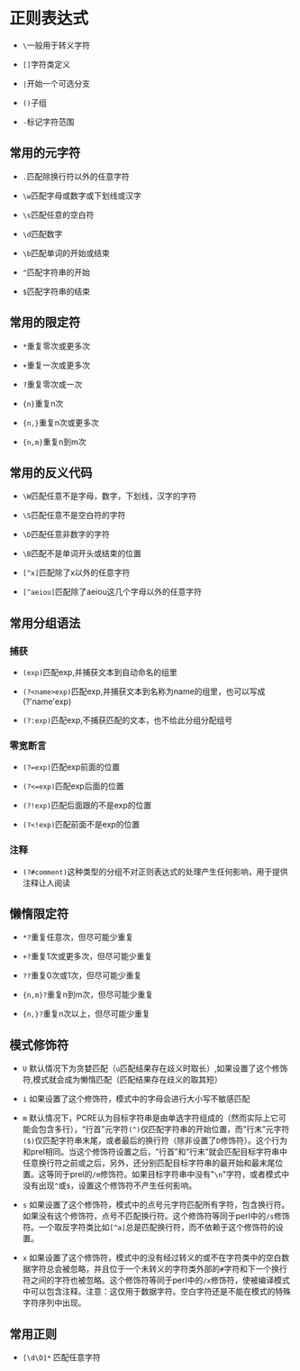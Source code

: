 # 正则表达式

- `\`一般用于转义字符

- `[]`字符类定义

- `|`开始一个可选分支

- `()`子组

- `-`标记字符范围

## 常用的元字符

- `.`匹配除换行符以外的任意字符

- `\w`匹配字母或数字或下划线或汉字

- `\s`匹配任意的空白符

- `\d`匹配数字

- `\b`匹配单词的开始或结束

- `^`匹配字符串的开始

- `$`匹配字符串的结束

## 常用的限定符

- `*`重复零次或更多次

- `+`重复一次或更多次

- `?`重复零次或一次

- `{n}`重复n次

- `{n,}`重复n次或更多次

- `{n,m}`重复n到m次

## 常用的反义代码

- `\W`匹配任意不是字母，数字，下划线，汉字的字符

- `\S`匹配任意不是空白符的字符

- `\D`匹配任意非数字的字符

- `\B`匹配不是单词开头或结束的位置

- `[^x]`匹配除了x以外的任意字符

- `[^aeiou]`匹配除了aeiou这几个字母以外的任意字符

## 常用分组语法

### 捕获

- `(exp)`匹配exp,并捕获文本到自动命名的组里

- `(?<name>exp)`匹配exp,并捕获文本到名称为name的组里，也可以写成(?'name'exp)

- `(?:exp)`匹配exp,不捕获匹配的文本，也不给此分组分配组号

### 零宽断言

- `(?=exp)`匹配exp前面的位置

- `(?<=exp)`匹配exp后面的位置

- `(?!exp)`匹配后面跟的不是exp的位置

- `(?<!exp)`匹配前面不是exp的位置

### 注释

- `(?#comment)`这种类型的分组不对正则表达式的处理产生任何影响，用于提供注释让人阅读

## 懒惰限定符

- `*?`重复任意次，但尽可能少重复

- `+?`重复1次或更多次，但尽可能少重复

- `??`重复0次或1次，但尽可能少重复

- `{n,m}?`重复n到m次，但尽可能少重复

- `{n,}?`重复n次以上，但尽可能少重复

## 模式修饰符

- `U` 默认情况下为贪婪匹配（`u`匹配结果存在歧义时取长）,如果设置了这个修饰符,模式就会成为懒惰匹配（匹配结果存在歧义的取其短）

- `i` 如果设置了这个修饰符，模式中的字母会进行大小写不敏感匹配

- `m` 默认情况下，PCRE认为目标字符串是由单选字符组成的（然而实际上它可能会包含多行），“行首”元字符`(^)`仅匹配字符串的开始位置，而“行末”元字符`($)`仅匹配字符串末尾，或者最后的换行符（除非设置了`D`修饰符）。这个行为和prel相同。当这个修饰符设置之后，“行首”和“行末”就会匹配目标字符串中任意换行符之前或之后，另外，还分别匹配目标字符串的最开始和最末尾位置。这等同于prel的`/m`修饰符。如果目标字符串中没有"`\n`"字符，或者模式中没有出现`^`或`$`，设置这个修饰符不产生任何影响。

- `s` 如果设置了这个修饰符，模式中的点号元字符匹配所有字符，包含换行符。如果没有这个修饰符，点号不匹配换行符。这个修饰符等同于perl中的`/s`修饰符。一个取反字符类比如`[^a]`总是匹配换行符，而不依赖于这个修饰符的设置。

- `x` 如果设置了这个修饰符，模式中的没有经过转义的或不在字符类中的空白数据字符总会被忽略，并且位于一个未转义的字符类外部的`#`字符和下一个换行符之间的字符也被忽略。这个修饰符等同于perl中的`/x`修饰符，使被编译模式中可以包含注释。注意：这仅用于数据字符。空白字符还是不能在模式的特殊字符序列中出现。

## 常用正则

- `[\d\D]*` 匹配任意字符